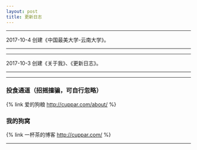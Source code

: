 ```yaml
---
layout: post
title: 更新日志
---
```

***
2017-10-4
创建《中国最美大学-云南大学》。
***
***
2017-10-3
创建《关于我》、《更新日志》。
***
___
### 投食通道（招摇撞骗，可自行忽略） ###
{% link 爱的狗粮 http://cuppar.com/about/ %}
### 我的狗窝 ###
{% link 一杯茶的博客 http://cuppar.com/ %}
___
